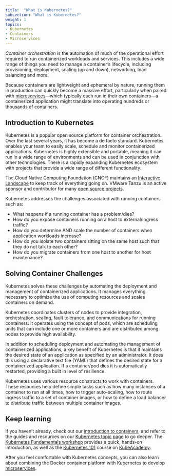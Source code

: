 ```yaml
---
title:  "What is Kubernetes?"
subsection: "What is Kubernetes?"
weight: 1
topics:
- Kubernetes
- Containers
- Microservices
---
```


*Container orchestration* is the automation of much of the operational effort required to run containerized workloads and services. This includes a wide range of things you need to manage a container’s lifecycle, including provisioning, deployment, scaling (up and down), networking, load balancing and more.

Because containers are lightweight and ephemeral by nature, running them in production can quickly become a massive effort, particularly when paired with [microservices](/topics/microservices)—which typically each run in their own containers—a containerized application might translate into operating hundreds or thousands of containers.

## Introduction to Kubernetes

Kubernetes is a popular open source platform for container orchestration. Over the last several years, it has become a de facto standard. Kubernetes enables your team to easily scale, schedule and monitor containerized applications. Kubernetes is highly extensible and portable, meaning it can run in a wide range of environments and can be used in conjunction with other technologies. There is a rapidly expanding Kubernetes ecosystem with projects that provide a wide range of different functionality. 

The Cloud Native Computing Foundation (CNCF) maintains an [Interactive Landscape](https://landscape.cncf.io) to keep track of everything going on. VMware Tanzu is an active sponsor and contributor for many [open source projects](https://tanzu.vmware.com/open-source).

Kubernetes addresses the challenges associated with running containers such as:

* What happens if a running container has a problem/dies?
* How do you expose containers running on a host to external/ingress traffic?
* How do you determine AND scale  the number of containers when application workloads increase?
* How do you isolate two containers sitting on the same host such that they do not talk to each other?
* How do you migrate containers from one host to another for host maintenance?

## Solving Container Challenges

Kubernetes solves these challenges by automating the deployment and management of containerized applications. It manages everything necessary to optimize the use of computing resources and scales containers on demand. 

Kubernetes coordinates clusters of nodes to provide integration, orchestration, scaling, fault tolerance, and communications for running containers. It operates using the concept of pods, which are scheduling units that can include one or more containers and are distributed among nodes to provide high availability.

In addition to scheduling deployment and automating the management of containerized applications, a key benefit of Kubernetes is that it maintains the desired state of an application as specified by an administrator. It does this using a declarative text file \(YAML\) that defines the desired state for a containerized application. If a container/pod dies it is automatically restarted, providing a built in level of resilience.

Kubernetes uses various resource constructs to work with containers. These resources help define simple tasks such as how many instances of a container to run at all times, how to trigger auto-scaling, how to route ingress traffic to a set of container images, or how to define a load balancer to distribute traffic between multiple container images. 

## Keep learning
If you haven’t already, check out our [introduction to containers](/guides/containers/what-are-containers), and refer to the guides and resources on our [Kubernetes topic page](/guides/kubernetes/) to go deeper. The [Kubernetes Fundamentals workshop](/workshops/lab-k8s-fundamentals/) provides a quick, hands-on introduction, as well as the [Kubernetes 101](https://kube.academy/courses/kubernetes-101) course on [KubeAcademy](https://kube.academy/).

After you feel comfortable with Kubernetes concepts, you can also learn about combining the Docker container platform with Kubernetes to develop [microservices](/topics/microservices).








